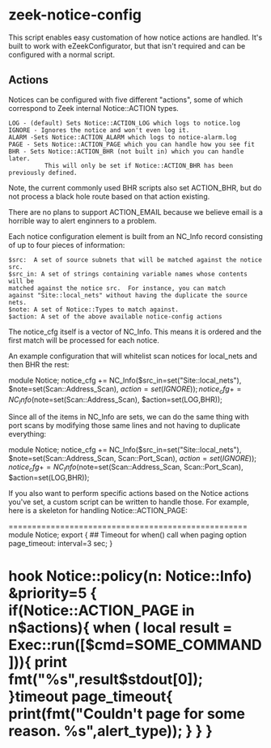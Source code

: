 zeek-notice-config
==================

This script enables easy customation of how notice actions are handled.
It's built to work with eZeekConfigurator, but that isn't required and can
be configured with a normal script.

Actions
-------
Notices can be configured with five different "actions", some of which
correspond to Zeek internal Notice::ACTION types.

	LOG - (default) Sets Notice::ACTION_LOG which logs to notice.log
	IGNORE - Ignores the notice and won't even log it.
	ALARM -Sets Notice::ACTION_ALARM which logs to notice-alarm.log
	PAGE - Sets Notice::ACTION_PAGE which you can handle how you see fit 
	BHR - Sets Notice::ACTION_BHR (not built in) which you can handle later.
      	      This will only be set if Notice::ACTION_BHR has been previously defined.

Note, the current commonly used BHR scripts also set ACTION_BHR, but do not
process a black hole route based on that action existing.

There are no plans to support ACTION_EMAIL because we believe email is a
horrible way to alert enginners to a problem.

Each notice configuration element is built from an NC_Info record consisting
of up to four pieces of information:

	$src:  A set of source subnets that will be matched against the notice src.
	$src_in: A set of strings containing variable names whose contents  will be
	matched against the notice src.  For instance, you can match
	against "Site::local_nets" without having the duplicate the source
	nets.
	$note: A set of Notice::Types to match against.
	$action: A set of the above available notice-config actions

The notice_cfg itself is a vector of NC_Info.  This means it is ordered and
the first match will be processed for each notice.

An example configuration that will whitelist scan notices for local_nets
and then BHR the rest:

module Notice;
notice_cfg += NC_Info($src_in=set("Site::local_nets"),
		      $note=set(Scan::Address_Scan),
		      $action=set(IGNORE));
notice_cfg += NC_Info($note=set(Scan::Address_Scan),
		      $action=set(LOG,BHR));

Since all of the items in NC_Info are sets, we can do the same thing with port
scans by modifying those same lines and not having to duplicate everything:

module Notice;
notice_cfg += NC_Info($src_in=set("Site::local_nets"),
                      $note=set(Scan::Address_Scan, Scan::Port_Scan),
                      $action=set(IGNORE));
notice_cfg += NC_Info($note=set(Scan::Address_Scan, Scan::Port_Scan),
                      $action=set(LOG,BHR));

If you also want to perform specific actions based on the Notice actions
you've set, a custom script can be written to handle those.  For example,
here is a skeleton for handling Notice::ACTION_PAGE:

===================================================
module Notice;
export {
        ## Timeout for when() call when paging
        option page_timeout: interval=3 sec;
}

hook Notice::policy(n: Notice::Info) &priority=5 {
	if(Notice::ACTION_PAGE in n$actions){
		when ( local result = Exec::run([$cmd=SOME_COMMAND])){
			print fmt("%s",result$stdout[0]);
		}timeout page_timeout{
			print(fmt("Couldn't page for some reason. %s",alert_type));
		}
	}
}
==================================================



